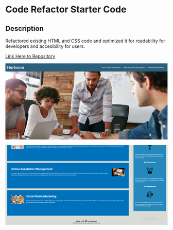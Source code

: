 # Code Refactor Starter Code

## Description
Refactored existing HTML and CSS code and optimized it for  readability for developers and accesibility for users.

[Link Here to Repository](https://github.com/Musadaq23/Refactor-Starter-Code)

![Top half of Application](./assets/images/webpage-screenshot1.PNG)

![Bottom half of Application](./assets/images/webpage-screenshot2.PNG)
